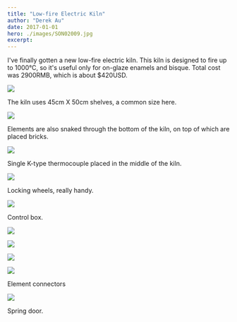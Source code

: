 ```yaml
---
title: "Low-fire Electric Kiln"
author: "Derek Au"
date: 2017-01-01
hero: ./images/SON02009.jpg
excerpt: 
---
```


I've finally gotten a new low-fire electric kiln. This kiln is designed to fire up to 1000°C, so it's useful only for on-glaze enamels and bisque. Total cost was 2900RMB, which is about $420USD.

![](./images/SON02009.jpg)

The kiln uses 45cm X 50cm shelves, a common size here.

![](./images/SON02013.jpg)

Elements are also snaked through the bottom of the kiln, on top of which are placed bricks.

![](./images/SON02014.jpg)

Single K-type thermocouple placed in the middle of the kiln.

![](./images/SON02015.jpg)

Locking wheels, really handy.

![](./images/SON02022.jpg)

Control box.

![](./images/SON02024.jpg)

![](./images/SON02025.jpg)

![](./images/SON02026.jpg)

![](./images/SON02028.jpg)

Element connectors

![](./images/SON02029.jpg)

Spring door.
